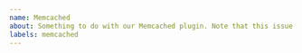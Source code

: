 ```yaml
---
name: Memcached 
about: Something to do with our Memcached plugin. Note that this issue will get transferred over to `lando/memcached`
labels: memcached
---
```

